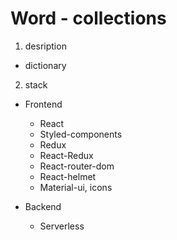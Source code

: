 # Word - collections

1. desription

- dictionary

2. stack

- Frontend

  - React
  - Styled-components
  - Redux
  - React-Redux
  - React-router-dom
  - React-helmet
  - Material-ui, icons

- Backend
  - Serverless
